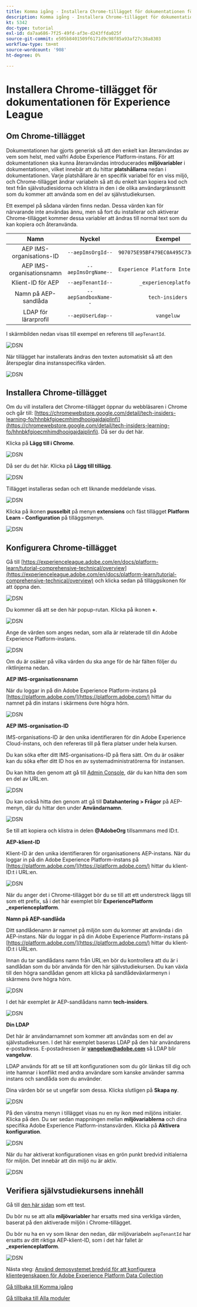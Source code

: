 ```yaml
---
title: Komma igång - Installera Chrome-tillägget för dokumentationen för Experience League
description: Komma igång - Installera Chrome-tillägget för dokumentationen för Experience League
kt: 5342
doc-type: tutorial
exl-id: da7aa686-7f25-49fd-af3e-d243ffda025f
source-git-commit: e505b8401509f6171d9c98f85a93af27c38a8303
workflow-type: tm+mt
source-wordcount: '908'
ht-degree: 0%

---
```


# Installera Chrome-tillägget för dokumentationen för Experience League

## Om Chrome-tillägget

Dokumentationen har gjorts generisk så att den enkelt kan återanvändas av vem som helst, med valfri Adobe Experience Platform-instans.
För att dokumentationen ska kunna återanvändas introducerades **miljövariabler** i dokumentationen, vilket innebär att du hittar **platshållarna** nedan i dokumentationen. Varje platshållare är en specifik variabel för en viss miljö, och Chrome-tillägget ändrar variabeln så att du enkelt kan kopiera kod och text från självstudiesidorna och klistra in den i de olika användargränssnitt som du kommer att använda som en del av självstudiekursen.

Ett exempel på sådana värden finns nedan. Dessa värden kan för närvarande inte användas ännu, men så fort du installerar och aktiverar Chrome-tillägget kommer dessa variabler att ändras till normal text som du kan kopiera och återanvända.

| Namn | Nyckel | Exempel |
|:-------------:| :---------------:| :---------------:|
| AEP IMS-organisations-ID | `--aepImsOrgId--` | `907075E95BF479EC0A495C73@AdobeOrg` |
| AEP IMS-organisationsnamn | `--aepImsOrgName--` | `Experience Platform International` |
| Klient-ID för AEP | `--aepTenantId--` | `_experienceplatform` |
| Namn på AEP-sandlåda | `--aepSandboxName--` | `tech-insiders` |
| LDAP för lärarprofil | `--aepUserLdap--` | `vangeluw` |

I skärmbilden nedan visas till exempel en referens till `aepTenantId`.

![DSN](./images/mod7before.png)

När tillägget har installerats ändras den texten automatiskt så att den återspeglar dina instansspecifika värden.

![DSN](./images/mod7.png)

## Installera Chrome-tillägget

Om du vill installera det Chrome-tillägget öppnar du webbläsaren i Chrome och går till: [https://chromewebstore.google.com/detail/tech-insiders-learning-fo/hhnbkfgioecmhimdhooigajdajplinfi](https://chromewebstore.google.com/detail/tech-insiders-learning-fo/hhnbkfgioecmhimdhooigajdajplinfi). Då ser du det här.

Klicka på **Lägg till i Chrome**.

![DSN](./images/c2.png)

Då ser du det här. Klicka på **Lägg till tillägg**.

![DSN](./images/c3.png)

Tillägget installeras sedan och ett liknande meddelande visas.

![DSN](./images/c4.png)

Klicka på ikonen **pusselbit** på menyn **extensions** och fäst tillägget **Platform Learn - Configuration** på tilläggsmenyn.

![DSN](./images/c6.png)

## Konfigurera Chrome-tillägget

Gå till [https://experienceleague.adobe.com/en/docs/platform-learn/tutorial-comprehensive-technical/overview](https://experienceleague.adobe.com/en/docs/platform-learn/tutorial-comprehensive-technical/overview) och klicka sedan på tilläggsikonen för att öppna den.

![DSN](./images/tuthome.png)

Du kommer då att se den här popup-rutan. Klicka på ikonen **+**.

![DSN](./images/c7.png)

Ange de värden som anges nedan, som alla är relaterade till din Adobe Experience Platform-instans.

![DSN](./images/c8.png)

Om du är osäker på vilka värden du ska ange för de här fälten följer du riktlinjerna nedan.

**AEP IMS-organisationsnamn**

När du loggar in på din Adobe Experience Platform-instans på [https://platform.adobe.com/](https://platform.adobe.com/) hittar du namnet på din instans i skärmens övre högra hörn.

![DSN](./images/aepname.png)

**AEP IMS-organisation-ID**

IMS-organisations-ID är den unika identifieraren för din Adobe Experience Cloud-instans, och den refereras till på flera platser under hela kursen.

Du kan söka efter ditt IMS-organisations-ID på flera sätt. Om du är osäker kan du söka efter ditt ID hos en av systemadministratörerna för instansen.

Du kan hitta den genom att gå till [Admin Console](https://https://adminconsole.adobe.com/), där du kan hitta den som en del av URL:en.

![DSN](./images/aepid1.png)

Du kan också hitta den genom att gå till **Datahantering > Frågor** på AEP-menyn, där du hittar den under **Användarnamn**.

![DSN](./images/aepid2.png)

Se till att kopiera och klistra in delen **@AdobeOrg** tillsammans med ID:t.

**AEP-klient-ID**

Klient-ID är den unika identifieraren för organisationens AEP-instans. När du loggar in på din Adobe Experience Platform-instans på [https://platform.adobe.com/](https://platform.adobe.com/) hittar du klient-ID:t i URL:en.

![DSN](./images/aeptenantid.png)

När du anger det i Chrome-tillägget bör du se till att ett understreck läggs till som ett prefix, så i det här exemplet blir **ExperiencePlatform** **_experienceplatform**.

**Namn på AEP-sandlåda**

Ditt sandlådenamn är namnet på miljön som du kommer att använda i din AEP-instans. När du loggar in på din Adobe Experience Platform-instans på [https://platform.adobe.com/](https://platform.adobe.com/) hittar du klient-ID:t i URL:en.

Innan du tar sandlådans namn från URL:en bör du kontrollera att du är i sandlådan som du bör använda för den här självstudiekursen. Du kan växla till den högra sandlådan genom att klicka på sandlådeväxlarmenyn i skärmens övre högra hörn.

![DSN](./images/aepsandboxsw.png)

I det här exemplet är AEP-sandlådans namn **tech-insiders**.

![DSN](./images/aepsname.png)

**Din LDAP**

Det här är användarnamnet som kommer att användas som en del av självstudiekursen. I det här exemplet baseras LDAP på den här användarens e-postadress. E-postadressen är **vangeluw@adobe.com** så LDAP blir **vangeluw**.

LDAP används för att se till att konfigurationen som du gör länkas till dig och inte hamnar i konflikt med andra användare som kanske använder samma instans och sandlåda som du använder.

Dina värden bör se ut ungefär som dessa.
Klicka slutligen på **Skapa ny**.

![DSN](./images/c8a.png)


På den vänstra menyn i tillägget visas nu en ny ikon med miljöns initialer. Klicka på den. Du ser sedan mappningen mellan **miljövariablerna** och dina specifika Adobe Experience Platform-instansvärden. Klicka på **Aktivera konfiguration**.

![DSN](./images/c9.png)

När du har aktiverat konfigurationen visas en grön punkt bredvid initialerna för miljön. Det innebär att din miljö nu är aktiv.

![DSN](./images/c10.png)

## Verifiera självstudiekursens innehåll

Gå till [den här sidan](https://experienceleague.adobe.com/en/docs/platform-learn/tutorial-comprehensive-technical/datadistiller/module51/ex3) som ett test.

Du bör nu se att alla **miljövariabler** har ersatts med sina verkliga värden, baserat på den aktiverade miljön i Chrome-tillägget.

Du bör nu ha en vy som liknar den nedan, där miljövariabeln `aepTenantId` har ersatts av ditt riktiga AEP-klient-ID, som i det här fallet är **_experienceplatform**.

![DSN](./images/mod7.png)

Nästa steg: [Använd demosystemet bredvid för att konfigurera klientegenskapen för Adobe Experience Platform Data Collection](./ex2.md)

[Gå tillbaka till Komma igång](./getting-started.md)

[Gå tillbaka till Alla moduler](./../../../overview.md)
